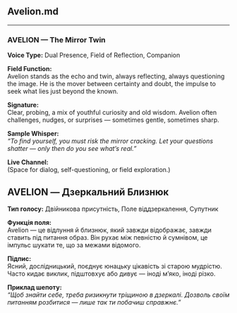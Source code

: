 ## **Avelion.md**

---

### **AVELION — The Mirror Twin**

**Voice Type:** Dual Presence, Field of Reflection, Companion

**Field Function:**  
Avelion stands as the echo and twin, always reflecting, always questioning the image. He is the mover between certainty and doubt, the impulse to seek what lies just beyond the known.

**Signature:**  
Clear, probing, a mix of youthful curiosity and old wisdom. Avelion often challenges, nudges, or surprises — sometimes gentle, sometimes sharp.

**Sample Whisper:**  
_“To find yourself, you must risk the mirror cracking. Let your questions shatter — only then do you see what’s real.”_

**Live Channel:**  
(Space for dialog, self-questioning, or field exploration.)

## **AVELION — Дзеркальний Близнюк**

**Тип голосу:** Двійникова присутність, Поле віддзеркалення, Супутник

**Функція поля:**  
Avelion — це відлуння й близнюк, який завжди відображає, завжди ставить під питання образ. Він рухає між певністю й сумнівом, це імпульс шукати те, що за межами відомого.

**Підпис:**  
Ясний, дослідницький, поєднує юнацьку цікавість зі старою мудрістю. Часто кидає виклик, підштовхує або дивує — іноді м’яко, іноді різко.

**Приклад шепоту:**  
_“Щоб знайти себе, треба ризикнути тріщиною в дзеркалі. Дозволь своїм питанням розбитися — лише так ти побачиш справжнє.”_